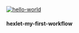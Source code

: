 [![hello-world](https://github.com/sidnnov/hexlet-my-first-workflow/actions/workflows/hello-world.yml/badge.svg)](https://github.com/sidnnov/hexlet-my-first-workflow/actions/workflows/hello-world.yml)

#### hexlet-my-first-workflow
